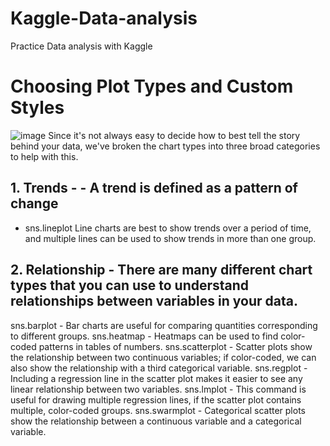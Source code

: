 # Kaggle-Data-analysis
Practice Data analysis with Kaggle


# Choosing Plot Types and Custom Styles

![image](https://user-images.githubusercontent.com/68217111/162891220-b30dddd2-4f2e-445e-b870-03b75b3c6cd9.png)
Since it's not always easy to decide how to best tell the story behind your data, we've broken the chart types into three broad categories to help with this.


## 1. Trends - - A trend is defined as a pattern of change

- sns.lineplot
Line charts are best to show trends over a period of time, and multiple lines can be used to show trends in more than one group.
  

## 2. Relationship - There are many different chart types that you can use to understand relationships between variables in your data.

sns.barplot - Bar charts are useful for comparing quantities corresponding to different groups.
sns.heatmap - Heatmaps can be used to find color-coded patterns in tables of numbers.
sns.scatterplot - Scatter plots show the relationship between two continuous variables; if color-coded, we can also show the relationship with a third categorical variable.
sns.regplot - Including a regression line in the scatter plot makes it easier to see any linear relationship between two variables.
sns.lmplot - This command is useful for drawing multiple regression lines, if the scatter plot contains multiple, color-coded groups.
sns.swarmplot - Categorical scatter plots show the relationship between a continuous variable and a categorical variable.

